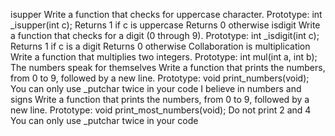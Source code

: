 isupper Write a function that checks for uppercase character.
Prototype: int _isupper(int c); Returns 1 if c is uppercase Returns 0 otherwise
isdigit Write a function that checks for a digit (0 through 9).
Prototype: int _isdigit(int c); Returns 1 if c is a digit Returns 0 otherwise
Collaboration is multiplication Write a function that multiplies two integers.
Prototype: int mul(int a, int b);
The numbers speak for themselves Write a function that prints the numbers, from 0 to 9, followed by a new line.
Prototype: void print_numbers(void); You can only use _putchar twice in your code
I believe in numbers and signs Write a function that prints the numbers, from 0 to 9, followed by a new line.
Prototype: void print_most_numbers(void); Do not print 2 and 4 You can only use _putchar twice in your code
